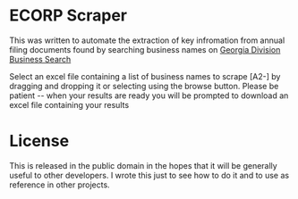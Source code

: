 # ECORP Scraper

This was written to automate the extraction of key infromation from annual filing documents found by searching business names on  [Georgia Division Business Search](https://ecorp.sos.ga.gov/BusinessSearch/)

Select an excel file containing a list of business names to scrape [A2-] by dragging
and dropping it or selecting using the browse button. Please be patient -- when your results are ready you will be prompted to download an excel file containing your results

# License

This is released in the public domain in the hopes that it will be generally
useful to other developers. I wrote this just to see how to do it and to use
as reference in other projects.
